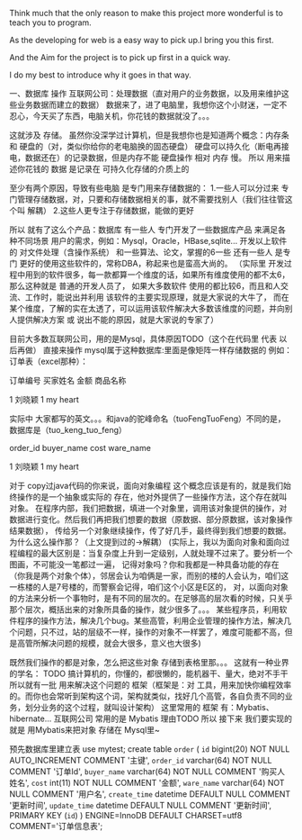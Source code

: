 Think much that the only reason to make this project more wonderful is to teach you to program.

As the developing for web is a easy way to pick up.I bring you this first.

And the Aim for the project is to pick up first in a quick way.

I do my best to introduce why it goes in that way.

一、数据库 操作
互联网公司：处理数据（直对用户的业务数据，以及用来维护这些业务数据而建立的数据）
数据来了，进了电脑里，我想你这个小财迷，一定不忍心，今天买了东西，电脑关机，你花钱的数据就没了。。。

这就涉及 存储。
虽然你没深学过计算机，但是我想你也是知道两个概念：内存条 和 硬盘的（对，类似你给你的老电脑换的固态硬盘）
硬盘可以持久化（断电再接电，数据还在）的记录数据，但是内存不能
硬盘操作 相对 内存 慢。
所以 用来描述你花钱的 数据 是记录在 可持久化存储的介质上的

至少有两个原因，导致有些电脑 是专门用来存储数据的：
1.一些人可以分过来 专门管理存储数据，对，只要和存储数据相关的事，就不需要找别人（我们往往管这个叫 解耦）
2.这些人更专注于存储数据，能做的更好

所以 就有了这么个产品：数据库
有一些人 专门开发了一些数据库产品 来满足各种不同场景 用户的需求，例如：Mysql，Oracle，HBase,sqlite...
开发以上软件的 对文件处理（含操作系统） 和一些算法、论文，掌握的6一些
还有一些人 是专门 更好的使用这些软件的，常称DBA，称起来也是蛮高大尚的。
（实际里 开发过程中用到的软件很多，每一款都算一个维度的话，如果所有维度使用的都不太6，那么这种就是 普通的开发人员了，
如果大多数软件 使用的都比较6，而且和人交流、工作时，能说出并利用 该软件的主要实现原理，就是大家说的大牛了，
而在某个维度，了解的实在太透了，可以运用该软件解决大多数该维度的问题，并向别人提供解决方案 或 说出不能的原因，就是大家说的专家了）

目前大多数互联网公司，用的是Mysql，具体原因TODO（这个在代码里 代表 以后再做）
直接来操作
mysql属于这种数据库:里面是像矩阵一样存储数据的 例如：
订单表（excel那种）：

订单编号  买家姓名  金额  商品名称

   1       刘晓颖    1    my heart
   
实际中 大家都写的英文。。。和java的驼峰命名（tuoFengTuoFeng）不同的是，数据库是（tuo_keng_tuo_feng）

order_id  buyer_name  cost  ware_name

1         刘晓颖      1     my heart

对于 copy过java代码的你来说，面向对象编程 这个概念应该是有的，就是我们始终操作的是一个抽象或实际的 存在，他对外提供了一些操作方法，这个存在就叫对象。
在程序内部，我们把数据，填进一个对象里，调用该对象提供的操作，对数据进行变化。然后我们再把我们想要的数据（原数据、部分原数据，该对象操作结果数据），
传给另一个对象继续操作，传了好几手，最终得到我们想要的数据。为什么这么操作那？（上文提到过的->解耦）
(实际上，我以为面向对象和面向过程编程的最大区别是：当复杂度上升到一定级别，人就处理不过来了。要分析一个图画，不可能没一笔都过一遍，
记得对象吗？你和我都是一种具备功能的存在（你我是两个对象个体），邻居会认为咱俩是一家，而别的楼的人会认为，咱们这一栋楼的人是7号楼的，而警察会记得，咱们这个小区是E区的，
对，以面向对象的方法来分析一个事物时，是有不同的层次的。在足够高的层次看的时候，只关乎那个层次，概括出来的对象所具备的操作，就少很多了。。。
某些程序员，利用软件程序的操作方法，解决几个bug。某些高管，利用企业管理的操作方法，解决几个问题，只不过，站的层级不一样，操作的对象不一样罢了，难度可能都不高，但是高管所解决问题的规模，就会大很多，意义也大很多)

既然我们操作的都是对象，怎么把这些对象 存储到表格里那。。。
这就有一种业界的学名： TODO
搞计算机的，你懂的，都很懒的，能机器干、量大，绝对不手干
所以就有一批 用来解决这个问题的 框架（框架是：对 工具，用来加快你编程效率的。而你也会常听到架构这个词，架构就类似，找好几个高管，各自负责不同的业务，划分业务的这个过程，就叫设计架构）
这里常用的 框架 有：Mybatis、hibernate...
互联网公司 常用的是 Mybatis 理由TODO
所以 接下来 我们要实现的就是 用Mybatis来把对象 存储在 Mysql里~

预先数据库里建立表
use mytest;
create table `order` (
  `id` bigint(20) NOT NULL AUTO_INCREMENT COMMENT '主键',
  `order_id` varchar(64) NOT NULL COMMENT '订单Id',
  `buyer_name` varchar(64) NOT NULL COMMENT '购买人 姓名',
  `cost` int(11) NOT NULL COMMENT '金额',
  `ware_name` varchar(64) NOT NULL COMMENT '用户名',
  `create_time` datetime DEFAULT NULL COMMENT '更新时间',
  `update_time` datetime DEFAULT NULL COMMENT '更新时间',
  PRIMARY KEY (`id`)
) ENGINE=InnoDB DEFAULT CHARSET=utf8 COMMENT='订单信息表';
